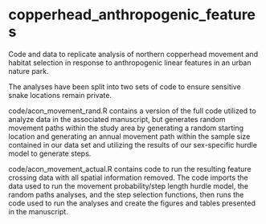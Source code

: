 # copperhead_anthropogenic_features
Code and data to replicate analysis of northern copperhead movement and habitat selection in response to anthropogenic linear features in an urban nature park.

The analyses have been split into two sets of code to ensure sensitive snake locations remain private. 

code/acon_movement_rand.R contains a version of the full code utilized to analyze data in the associated manuscript, but generates random movement paths within the study area by generating a random starting location and generating an annual movement path within the sample size contained in our data set and utilizing the results of our sex-specific hurdle model to generate steps.

code/acon_movement_actual.R contains code to run the resulting feature crossing data with all spatial information removed. The code imports the data used to run the movement probability/step length hurdle model, the random paths analyses, and the step selection functions, then runs the code used to run the analyses and create the figures and tables presented in the manuscript.

